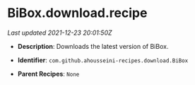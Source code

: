 # BiBox.download.recipe

_Last updated 2021-12-23 20:01:50Z_

- **Description**: Downloads the latest version of BiBox.

- **Identifier**: `com.github.ahousseini-recipes.download.BiBox`

- **Parent Recipes**: `None`
